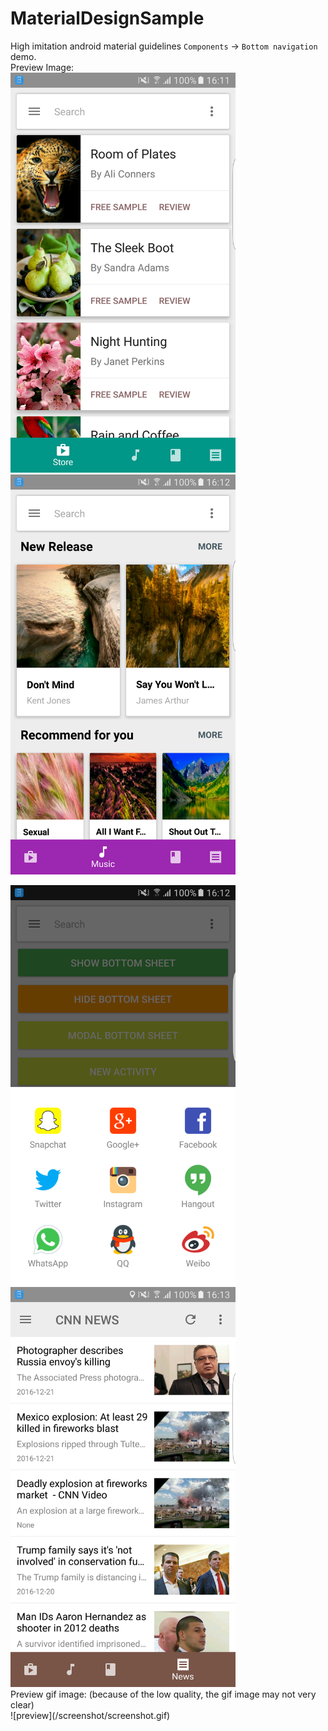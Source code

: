 # MaterialDesignSample
High imitation android material guidelines `Components` -> `Bottom navigation` demo.<br>
Preview Image:<br>
<img src="/screenshot/screenshot_01.png" width="360" height="640" />
<img src="/screenshot/screenshot_02.png" width="360" height="640" />
<br>

<img src="/screenshot/screenshot_03.png" width="360" height="640" />
<img src="/screenshot/screenshot_04.png" width="360" height="640" />

<br>
Preview gif image: (because of the low quality, the gif image may not very clear)
<br>
![preview](/screenshot/screenshot.gif)
